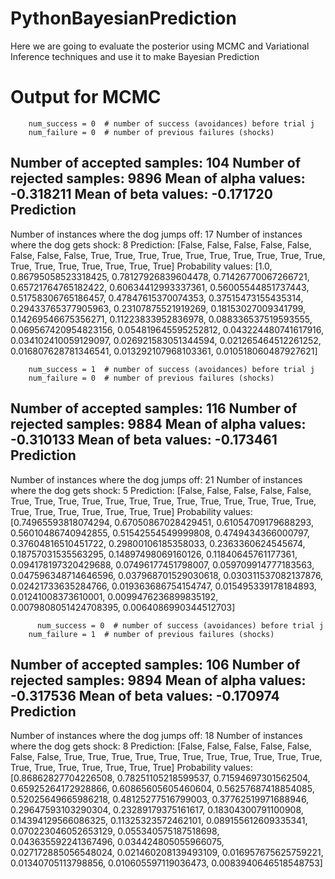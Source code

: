 # PythonBayesianPrediction
Here we are going to evaluate the posterior using MCMC and Variational Inference techniques and use it to make Bayesian Prediction


# Output for MCMC

        num_success = 0  # number of success (avoidances) before trial j
        num_failure = 0  # number of previous failures (shocks)

Number of accepted samples: 104 
Number of rejected samples: 9896 
Mean of alpha values: -0.318211
Mean of beta values: -0.171720
Prediction
----------
Number of instances where the dog jumps off: 17
Number of instances where the dog gets shock: 8
Prediction: 
[False, False, False, False, False, False, False, False, True, True, True, True, True, True, True, True, True, True, True, True, True, True, True, True, True]
Probability values:
[1.0, 0.86795058523318425, 0.78127926839604478, 0.71426770067266721, 0.65721764765182422, 0.60634412993337361, 0.56005544851737443, 0.51758306765186457, 0.47847615370074353, 0.37515473155435314, 0.29433765377905963, 0.23107875521919269, 0.18153027009341799, 0.14269546675356271, 0.11223833952836978, 0.088336537519593555, 0.069567420954823156, 0.054819645595252812, 0.043224480741617916, 0.034102410059129097, 0.026921583051344594, 0.021265464512261252, 0.016807628781346541, 0.013292107968103361, 0.010518060487927621]


        num_success = 1  # number of success (avoidances) before trial j
        num_failure = 0  # number of previous failures (shocks)

Number of accepted samples: 116 
Number of rejected samples: 9884 
Mean of alpha values: -0.310133
Mean of beta values: -0.173461
Prediction
----------
Number of instances where the dog jumps off: 21
Number of instances where the dog gets shock: 5
Prediction: 
[False, False, False, False, False, True, True, True, True, True, True, True, True, True, True, True, True, True, True, True, True, True, True, True, True]
Probability values:
[0.74965593818074294, 0.67050867028429451, 0.61054709179688293, 0.56010486740942855, 0.51542554549999808, 0.4749434366000797, 0.37604816510451722, 0.29800106185358033, 0.2363360624545674, 0.18757031535563295, 0.14897498069160126, 0.11840645761177361, 0.094178197320429688, 0.07496177451798007, 0.059709914777183563, 0.047596348714646596, 0.037968701529030618, 0.030311537082137876, 0.02421733635284766, 0.019363686754154747, 0.015495339178184893, 0.01241008373610001, 0.0099476236899835192, 0.0079808051424708395, 0.0064086990344512703]

	      num_success = 0  # number of success (avoidances) before trial j
        num_failure = 1  # number of previous failures (shocks)

Number of accepted samples: 106 
Number of rejected samples: 9894 
Mean of alpha values: -0.317536
Mean of beta values: -0.170974
Prediction
----------
Number of instances where the dog jumps off: 18
Number of instances where the dog gets shock: 8
Prediction: 
[False, False, False, False, False, False, False, True, True, True, True, True, True, True, True, True, True, True, True, True, True, True, True, True, True]
Probability values:
[0.86862827704226508, 0.78251105218599537, 0.71594697301562504, 0.65925264172928866, 0.60865605605460604, 0.56257687418854085, 0.52025649665986218, 0.48125277516799003, 0.37762519971688946, 0.29647593103290304, 0.23289179375161617, 0.18304300791100908, 0.14394129566086325, 0.11325323572462101, 0.089155612609335341, 0.070223046052653129, 0.055340575187518698, 0.043635592241367496, 0.034424805055966075, 0.027172885056548024, 0.021460208139493109, 0.016957675625759221, 0.01340705113798856, 0.010605597119036473, 0.0083940646518548753]



